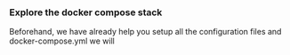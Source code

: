 ### Explore the docker compose stack

Beforehand, we have already help you setup all the configuration files and docker-compose.yml we will 
